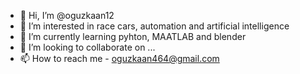 - 👋 Hi, I’m @oguzkaan12
- 👀 I’m interested in race cars, automation and artificial intelligence 
- 🌱 I’m currently learning pyhton, MAATLAB and blender
- 💞️ I’m looking to collaborate on ...
- 📫 How to reach me - oguzkaan464@gmail.com

<!---
oguzkaan12/oguzkaan12 is a ✨ special ✨ repository because its `README.md` (this file) appears on your GitHub profile.
You can click the Preview link to take a look at your changes.
--->
